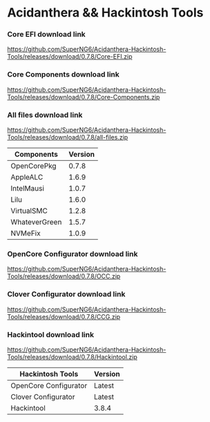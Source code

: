 # Acidanthera && Hackintosh Tools

### Core EFI download link
https://github.com/SuperNG6/Acidanthera-Hackintosh-Tools/releases/download/0.7.8/Core-EFI.zip

### Core Components download link
https://github.com/SuperNG6/Acidanthera-Hackintosh-Tools/releases/download/0.7.8/Core-Components.zip

### All files download link
https://github.com/SuperNG6/Acidanthera-Hackintosh-Tools/releases/download/0.7.8/all-files.zip

| Components    | Version               |
| ------------- | --------------------- |
| OpenCorePkg   | 0.7.8    | 
| AppleALC      | 1.6.9       |
| IntelMausi    | 1.0.7     |
| Lilu          | 1.6.0           |
| VirtualSMC    | 1.2.8     |
| WhateverGreen | 1.5.7  |
| NVMeFix       | 1.0.9        |

### OpenCore Configurator download link
https://github.com/SuperNG6/Acidanthera-Hackintosh-Tools/releases/download/0.7.8/OCC.zip

### Clover Configurator download link
https://github.com/SuperNG6/Acidanthera-Hackintosh-Tools/releases/download/0.7.8/CCG.zip

### Hackintool download link
https://github.com/SuperNG6/Acidanthera-Hackintosh-Tools/releases/download/0.7.8/Hackintool.zip

| Hackintosh Tools      | Version           |
| --------------------- | ----------------- |
| OpenCore Configurator | Latest            | 
| Clover Configurator   | Latest            |
| Hackintool            | 3.8.4 |

